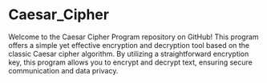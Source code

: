 # Caesar_Cipher
Welcome to the Caesar Cipher Program repository on GitHub! This program offers a simple yet effective encryption and decryption tool based on the classic Caesar cipher algorithm. By utilizing a straightforward encryption key, this program allows you to encrypt and decrypt text, ensuring secure communication and data privacy.
